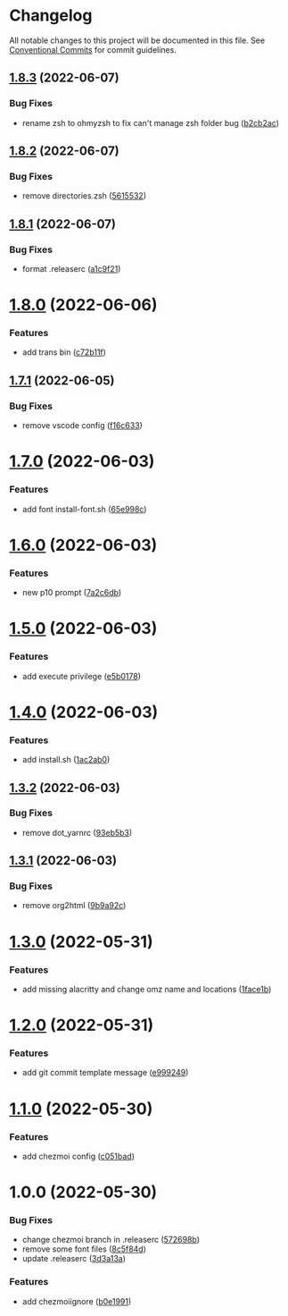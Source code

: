 # Changelog

All notable changes to this project will be documented in this file. See
[Conventional Commits](https://conventionalcommits.org) for commit guidelines.

## [1.8.3](https://gitlab.com/oeyoews/dotfiles/compare/v1.8.2...v1.8.3) (2022-06-07)


### Bug Fixes

* rename zsh to ohmyzsh to fix can't manage zsh folder bug ([b2cb2ac](https://gitlab.com/oeyoews/dotfiles/commit/b2cb2acf3ae6aa55711eb1716fa987aebbe1612e))

## [1.8.2](https://gitlab.com/oeyoews/dotfiles/compare/v1.8.1...v1.8.2) (2022-06-07)


### Bug Fixes

* remove directories.zsh ([5615532](https://gitlab.com/oeyoews/dotfiles/commit/5615532526dc71d895de41920a6d6bdbe953a7b1))

## [1.8.1](https://gitlab.com/oeyoews/dotfiles/compare/v1.8.0...v1.8.1) (2022-06-07)


### Bug Fixes

* format .releaserc ([a1c9f21](https://gitlab.com/oeyoews/dotfiles/commit/a1c9f216c64f24139b0cfb9783829bc0c64bb2f5))

# [1.8.0](https://gitlab.com/oeyoews/dotfiles/compare/v1.7.1...v1.8.0) (2022-06-06)


### Features

* add trans bin ([c72b11f](https://gitlab.com/oeyoews/dotfiles/commit/c72b11ffe9cb1d7a01dd46ae079a5989f0e75948))

## [1.7.1](https://gitlab.com/oeyoews/dotfiles/compare/v1.7.0...v1.7.1) (2022-06-05)


### Bug Fixes

* remove vscode config ([f16c633](https://gitlab.com/oeyoews/dotfiles/commit/f16c63337814d55cac8d604e2282fba8a054c3d0))

# [1.7.0](https://gitlab.com/oeyoews/dotfiles/compare/v1.6.0...v1.7.0) (2022-06-03)


### Features

* add font install-font.sh ([65e998c](https://gitlab.com/oeyoews/dotfiles/commit/65e998c884a626aad661a4e7736325b23d955c48))

# [1.6.0](https://gitlab.com/oeyoews/dotfiles/compare/v1.5.0...v1.6.0) (2022-06-03)


### Features

* new p10 prompt ([7a2c6db](https://gitlab.com/oeyoews/dotfiles/commit/7a2c6db937fabac512020ee38aedec0d448eb498))

# [1.5.0](https://gitlab.com/oeyoews/dotfiles/compare/v1.4.0...v1.5.0) (2022-06-03)


### Features

* add execute privilege ([e5b0178](https://gitlab.com/oeyoews/dotfiles/commit/e5b017802df91ad0d4cc9e17d19dd854ac0e55bd))

# [1.4.0](https://gitlab.com/oeyoews/dotfiles/compare/v1.3.2...v1.4.0) (2022-06-03)


### Features

* add install.sh ([1ac2ab0](https://gitlab.com/oeyoews/dotfiles/commit/1ac2ab02141ce0ae469ba4ea154f82da8ee12b25))

## [1.3.2](https://gitlab.com/oeyoews/dotfiles/compare/v1.3.1...v1.3.2) (2022-06-03)


### Bug Fixes

* remove dot_yarnrc ([93eb5b3](https://gitlab.com/oeyoews/dotfiles/commit/93eb5b36f346fc7d535f1f60f3eab7a385ff6d03))

## [1.3.1](https://gitlab.com/oeyoews/dotfiles/compare/v1.3.0...v1.3.1) (2022-06-03)


### Bug Fixes

* remove org2html ([9b9a92c](https://gitlab.com/oeyoews/dotfiles/commit/9b9a92c01c9ded157bb0aed6afdcf240f200020b))

# [1.3.0](https://gitlab.com/oeyoews/dotfiles/compare/v1.2.0...v1.3.0) (2022-05-31)


### Features

* add missing alacritty and change omz name and locations ([1face1b](https://gitlab.com/oeyoews/dotfiles/commit/1face1b61048ed38eea867d8ee93b3fc60dfb9fe))

# [1.2.0](https://gitlab.com/oeyoews/dotfiles/compare/v1.1.0...v1.2.0) (2022-05-31)


### Features

* add git commit template message ([e999249](https://gitlab.com/oeyoews/dotfiles/commit/e999249033169965d4de9c1542e2e239cbb864c1))

# [1.1.0](https://gitlab.com/oeyoews/dotfiles/compare/v1.0.0...v1.1.0) (2022-05-30)


### Features

* add chezmoi config ([c051bad](https://gitlab.com/oeyoews/dotfiles/commit/c051bad4c0adb2b727a77012961830bc537ebc4d))

# 1.0.0 (2022-05-30)


### Bug Fixes

* change chezmoi branch in .releaserc ([572698b](https://gitlab.com/oeyoews/dotfiles/commit/572698bb192a33c5139823aec9a0be3b996dc95d))
* remove some font files ([8c5f84d](https://gitlab.com/oeyoews/dotfiles/commit/8c5f84d91cea17d9bfff6e70fed28b240620fa18))
* update .releaserc ([3d3a13a](https://gitlab.com/oeyoews/dotfiles/commit/3d3a13abde1272c02ef8074d7715c614819519e1))


### Features

* add chezmoiignore ([b0e1991](https://gitlab.com/oeyoews/dotfiles/commit/b0e19916f62217428d50c2a239baee93dbbb4501))
